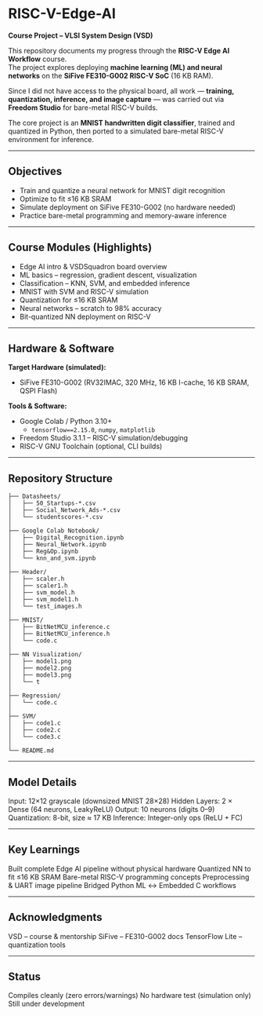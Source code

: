# RISC-V-Edge-AI
**Course Project – VLSI System Design (VSD)**  

This repository documents my progress through the **RISC-V Edge AI Workflow** course.  
The project explores deploying **machine learning (ML) and neural networks** on the **SiFive FE310-G002 RISC-V SoC** (16 KB RAM).  

Since I did not have access to the physical board, all work — **training, quantization, inference, and image capture** — was carried out via **Freedom Studio** for bare-metal RISC-V builds.  

The core project is an **MNIST handwritten digit classifier**, trained and quantized in Python, then ported to a simulated bare-metal RISC-V environment for inference.  

---

##  Objectives
- Train and quantize a neural network for MNIST digit recognition  
- Optimize to fit ≤16 KB SRAM  
- Simulate deployment on SiFive FE310-G002 (no hardware needed)  
- Practice bare-metal programming and memory-aware inference  

---

## Course Modules (Highlights)
- Edge AI intro & VSDSquadron board overview  
- ML basics – regression, gradient descent, visualization  
- Classification – KNN, SVM, and embedded inference  
- MNIST with SVM and RISC-V simulation  
- Quantization for ≤16 KB SRAM  
- Neural networks – scratch to 98% accuracy  
- Bit-quantized NN deployment on RISC-V  

---

##  Hardware & Software
**Target Hardware (simulated):**  
- SiFive FE310-G002 (RV32IMAC, 320 MHz, 16 KB I-cache, 16 KB SRAM, QSPI Flash)  

**Tools & Software:**  
- Google Colab / Python 3.10+  
  - `tensorflow==2.15.0`, `numpy`, `matplotlib`  
- Freedom Studio 3.1.1 – RISC-V simulation/debugging  
- RISC-V GNU Toolchain (optional, CLI builds)  

---

##  Repository Structure
```
├── Datasheets/
│   ├── 50_Startups-*.csv
│   ├── Social_Network_Ads-*.csv
│   └── studentscores-*.csv
│
├── Google Colab Notebook/
│   ├── Digital_Recognition.ipynb
│   ├── Neural_Network.ipynb
│   ├── Reg&Op.ipynb
│   └── knn_and_svm.ipynb
│
├── Header/
│   ├── scaler.h
│   ├── scaler1.h
│   ├── svm_model.h
│   ├── svm_model1.h
│   └── test_images.h
│
├── MNIST/
│   ├── BitNetMCU_inference.c
│   ├── BitNetMCU_inference.h
│   └── code.c
│
├── NN Visualization/
│   ├── model1.png
│   ├── model2.png
│   ├── model3.png
│   └── t
│
├── Regression/
│   └── code.c
│
├── SVM/
│   ├── code1.c
│   ├── code2.c
│   └── code3.c
│
└── README.md
```
---

## Model Details

Input: 12×12 grayscale (downsized MNIST 28×28)
Hidden Layers: 2 × Dense (64 neurons, LeakyReLU)
Output: 10 neurons (digits 0–9)
Quantization: 8-bit, size ≈ 17 KB
Inference: Integer-only ops (ReLU + FC)

---

## Key Learnings

Built complete Edge AI pipeline without physical hardware
Quantized NN to fit ≤16 KB SRAM
Bare-metal RISC-V programming concepts
Preprocessing & UART image pipeline
Bridged Python ML ↔ Embedded C workflows

---

## Acknowledgments

VSD – course & mentorship
SiFive – FE310-G002 docs
TensorFlow Lite – quantization tools

---

## Status

Compiles cleanly (zero errors/warnings)
No hardware test (simulation only)
Still under development
